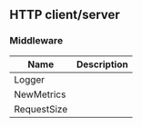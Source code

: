 ## HTTP client/server

### Middleware

| Name        | Description |
|-------------|-------------|
| Logger      |             |
| NewMetrics  |             |
| RequestSize |             |
